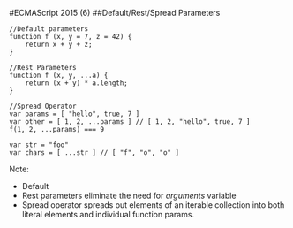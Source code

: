 #ECMAScript 2015 (6)
##Default/Rest/Spread Parameters
```
//Default parameters
function f (x, y = 7, z = 42) {
    return x + y + z;
}

//Rest Parameters
function f (x, y, ...a) {
    return (x + y) * a.length;
}

//Spread Operator
var params = [ "hello", true, 7 ]
var other = [ 1, 2, ...params ] // [ 1, 2, "hello", true, 7 ]
f(1, 2, ...params) === 9

var str = "foo"
var chars = [ ...str ] // [ "f", "o", "o" ]
```

Note:
+ Default
+ Rest parameters eliminate the need for _arguments_ variable
+ Spread operator spreads out elements of an iterable collection into both literal elements and individual function params.
